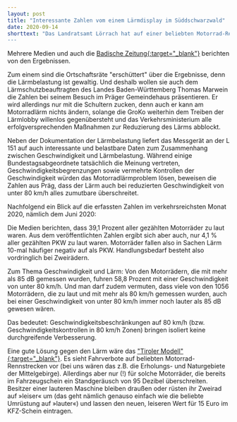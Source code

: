 ```yaml
---
layout: post
title: "Interessante Zahlen vom einem Lärmdisplay im Süddschwarzwald"
date: 2020-09-14
shorttext: "Das Landratsamt Lörrach hat auf einer beliebten Motorrad-Rennstrecke im Südschwarzwald ein Lärmdisplay mit intelligenter Sensorik aufgestellt. Das Messgerät an der L151 in der Gemeinde Präg kann nicht nur die aktuell gefahrene Lautstärke, sondern auch die Geschwindigkeit und den Fahrzeugtyp erfassen.
---
```


Mehrere Medien und auch die <span style="text-decoration: underline;">[Badische Zeitung](https://www.badische-zeitung.de/fast-40-prozent-sind-zu-laut-unterwegs){:target="_blank"}</span> berichten von den Ergebnissen. 

Zum einem sind die Ortschaftsräte "erschüttert" über die Ergebnisse, denn die Lärmbelastung ist gewaltig. Und deshalb wollen sie auch dem Lärmschutzbeauftragten des Landes Baden-Württemberg Thomas Marwein die Zahlen bei seinem Besuch im Präger Gemeindehaus präsentieren. Er wird allerdings nur mit die Schultern zucken, denn auch er kann am Motorradlärm nichts ändern, solange die GroKo weiterhin dem Treiben der Lärmlobby willenlos gegenübersteht und das Verkehrsministerium alle erfolgversprechenden Maßnahmen zur Reduzierung des Lärms abblockt.

Neben der Dokumentation der Lärmbelastung liefert das Messgerät an der L 151 auf auch interessante und belastbare Daten zum Zusammenhang zwischen Geschwindigkeit und Lärmbelastung. Während einige Bundestagsabgeordnete tatsächlich die Meinung vertreten, Geschwindigkeitsbegrenzungen sowie vermehrte Kontrollen der Geschwindigkeit würden das Motorradlärmproblem lösen, beweisen die Zahlen aus Präg, dass der Lärm auch bei reduzierten Geschwindigkeit von unter 80 km/h alles zumutbare überschreitet.

Nachfolgend ein Blick auf die erfassten Zahlen im verkehrsreichsten Monat 2020, nämlich dem Juni 2020:

Die Medien berichten, dass 39,1 Prozent aller gezählten Motorräder zu laut waren. Aus dem veröffentlichten Zahlen ergibt sich aber auch, nur 4,1 % aller gezählten PKW zu laut waren. Motorräder fallen also in Sachen Lärm 10-mal häufiger negativ auf als PKW. Handlungsbedarf besteht also vordringlich bei Zweirädern.

Zum Thema Geschwindigkeit und Lärm: Von den Motorrädern, die mit mehr als 85 dB gemessen wurden, fuhren 58,8 Prozent mit einer Geschwindigkeit von unter 80 km/h. Und man darf zudem vermuten, dass viele von den 1056 Motorrädern, die zu laut und mit mehr als 80 km/h gemessen wurden, auch bei einer Geschwindigkeit von unter 80 km/h immer noch lauter als 85 dB gewesen wären.

Das bedeutet: Geschwindigkeitsbeschränkungen auf 80 km/h (bzw. Geschwindigkeitskontrollen in 80 km/h Zonen) bringen isoliert keine durchgreifende Verbesserung.

Eine gute Lösung gegen den Lärm wäre das <span style="text-decoration: underline;">["Tiroler Modell"](https://www.spiegel.de/auto/oesterreich-tirol-beschliesst-fahrverbote-fuer-laute-motorraeder-a-d049f6ac-9c2e-48b8-bb82-c4bb5190466d){:target="_blank"}</span>. Es sieht Fahrverbote auf beliebten Motorrad-Rennstrecken vor (bei uns wären das z.B. die Erholungs- und Naturgebiete der Mittelgebirge). Allerdings aber nur (!) für solche Motorräder, die bereits im Fahrzeugschein ein Standgeräusch von 95 Dezibel überschreiten. Besitzer einer lauteren Maschine bleiben draußen oder rüsten ihr Zweirad auf »leiser« um (das geht nämlich genauso einfach wie die beliebte Umrüstung auf »lauter«) und lassen den neuen, leiseren Wert für 15 Euro im KFZ-Schein eintragen.

